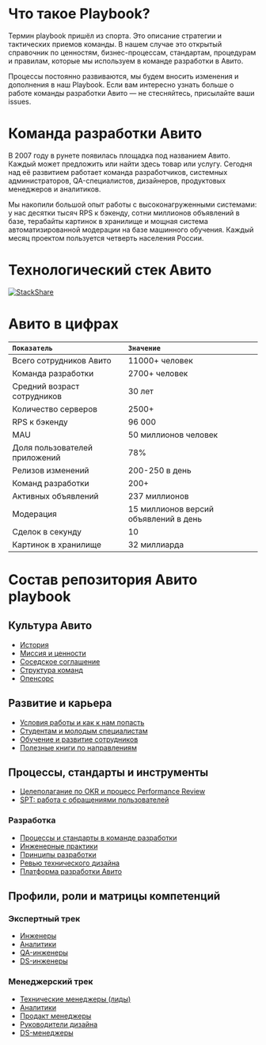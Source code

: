 # Что такое Playbook?

Термин playbook пришёл из спорта. Это описание стратегии и тактических приемов команды. В нашем случае это открытый справочник по ценностям, бизнес-процессам, стандартам, процедурам и правилам, которые мы используем в команде разработки в Авито.

Процессы постоянно развиваются, мы будем вносить изменения и дополнения в наш Playbook. Если вам интересно узнать больше о работе команды разработки Авито — не стесняйтесь, присылайте ваши issues.


# Команда разработки Авито
В 2007 году в рунете появилась площадка под названием Авито. Каждый может предложить или найти здесь товар или услугу. Сегодня над её развитием работает команда разработчиков, системных администраторов, QA-специалистов, дизайнеров, продуктовых менеджеров и аналитиков.

Мы накопили большой опыт работы с высоконагруженными системами: у нас десятки тысяч RPS к бэкенду, сотни миллионов объявлений в базе, терабайты картинок в хранилище и мощная система автоматизированной модерации на базе машинного обучения. Каждый месяц проектом пользуется четверть населения России.


# Технологический стек Авито
[![StackShare](https://img.shields.io/badge/tech-stack-0690fa.svg?style=flat)](https://stackshare.io/avito/avito)


# Авито в цифрах 
| `Показатель` | `Значение` |
|:---|:---|
Всего сотрудников Авито | 11000+ человек 
Команда разработки | 2700+ человек
Средний возраст сотрудников | 30 лет
Количество серверов | 2500+ 
RPS к бэкенду | 96 000 
MAU | 50 миллионов человек
Доля пользователей приложений | 78%
Релизов изменений | 200-250 в день
Команд разработки | 200+ 
Активных объявлений | 237 миллионов
Модерация | 15 миллионов версий объявлений в день
Сделок в секунду | 10
Картинок в хранилище | 32 миллиарда


# Состав репозитория Авито playbook

## Культура Авито

- [История](avito-history.md)
- [Миссия и ценности](mission-and-values.md)
- [Соседское соглашение](neighborhood-agreement.md)
- [Структура команд](structure.md)
- [Опенсорс](avito-open-source.md)

## Развитие и карьера

- [Условия работы и как к нам попасть](recruitment-and-office.md)
- [Студентам и молодым специалистам](students.md)
- [Обучение и развитие сотрудников](training-and-development.md)
- [Полезные книги по направлениям](books.md)


## Процессы, стандарты и инструменты

- [Целеполагание по OKR и процесс Performance Review](goal-setting.md)
- [SPT: работа с обращениями пользователей](spt.md)

### Разработка

- [Процессы и стандарты в команде разработки](processes-and-standards.md)
- [Инженерные практики](avito-developer-practice.md)
- [Принципы разработки](development-principles.md)
- [Ревью технического дизайна](tech_design_review.md)
- [Платформа разработки Авито](avito-paas.md)


## Профили, роли и матрицы компетенций

### Экспертный трек

- [Инженеры](developer-profile.md)
- [Аналитики](analytics-levels.md)
- [QA-инженеры](QA-profile.md)
- [DS-инженеры](ds-skills.md)

### Менеджерский трек

- [Технические менеджеры (лиды)](techlead-profile.md)
- [Аналитики](analytics-management.md)
- [Продакт менеджеры](product-levels.md)
- [Руководители дизайна](design-management.md)
- [DS-менеджеры](ds-managers-profiles.md)

